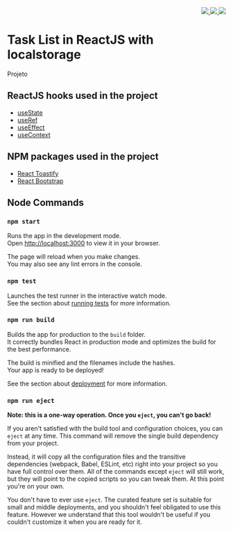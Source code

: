 <div align="right">
  <a href="https://github.com/lucasvssouza/react-task-list/blob/main/LICENSE">
  <img src="https://img.shields.io/github/license/lucasvssouza/react-task-list.svg"></img>
  </a>
  <a href="">
   <img src="https://badgen.net/github/releases/lucasvssouza/react-task-list"</img>
  </a>
  <a href="">
   <img src="https://badgen.net/github/stars/lucasvssouza/react-task-list"</img>
  </a>
</div>


# Task List in ReactJS with localstorage
Projeto 

## ReactJS hooks used in the project
- [useState](https://pt-br.reactjs.org/docs/hooks-state.html)
- [useRef](https://pt-br.reactjs.org/docs/hooks-reference.html#useref)
- [useEffect](https://pt-br.reactjs.org/docs/hooks-effect.html)
- [useContext](https://pt-br.reactjs.org/docs/hooks-reference.html#usecontext)

## NPM packages used in the project
- [React Toastify](https://fkhadra.github.io/react-toastify/introduction)
- [React Bootstrap](https://react-bootstrap.github.io)

## Node Commands
### `npm start`

Runs the app in the development mode.\
Open [http://localhost:3000](http://localhost:3000) to view it in your browser.

The page will reload when you make changes.\
You may also see any lint errors in the console.

### `npm test`

Launches the test runner in the interactive watch mode.\
See the section about [running tests](https://facebook.github.io/create-react-app/docs/running-tests) for more information.

### `npm run build`

Builds the app for production to the `build` folder.\
It correctly bundles React in production mode and optimizes the build for the best performance.

The build is minified and the filenames include the hashes.\
Your app is ready to be deployed!

See the section about [deployment](https://facebook.github.io/create-react-app/docs/deployment) for more information.

### `npm run eject`

**Note: this is a one-way operation. Once you `eject`, you can't go back!**

If you aren't satisfied with the build tool and configuration choices, you can `eject` at any time. This command will remove the single build dependency from your project.

Instead, it will copy all the configuration files and the transitive dependencies (webpack, Babel, ESLint, etc) right into your project so you have full control over them. All of the commands except `eject` will still work, but they will point to the copied scripts so you can tweak them. At this point you're on your own.

You don't have to ever use `eject`. The curated feature set is suitable for small and middle deployments, and you shouldn't feel obligated to use this feature. However we understand that this tool wouldn't be useful if you couldn't customize it when you are ready for it.
